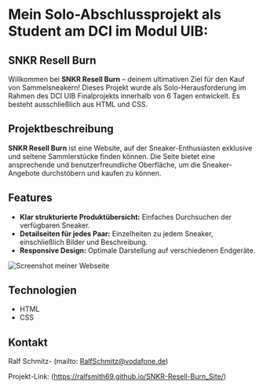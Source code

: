 # Mein Solo-Abschlussprojekt als Student am DCI im Modul UIB: 

## SNKR Resell Burn

Willkommen bei **SNKR Resell Burn** – deinem ultimativen Ziel für den Kauf von Sammelsneakern! Dieses Projekt wurde als Solo-Herausforderung im Rahmen des DCI UIB Finalprojekts innerhalb von 6 Tagen entwickelt. Es besteht ausschließlich aus HTML und CSS.

## Projektbeschreibung

**SNKR Resell Burn** ist eine Website, auf der Sneaker-Enthusiasten exklusive und seltene Sammlerstücke finden können. Die Seite bietet eine ansprechende und benutzerfreundliche Oberfläche, um die Sneaker-Angebote durchstöbern und kaufen zu können.


## Features

- **Klar strukturierte Produktübersicht:** Einfaches Durchsuchen der verfügbaren Sneaker.
- **Detailseiten für jedes Paar:** Einzelheiten zu jedem Sneaker, einschließlich Bilder und Beschreibung.
- **Responsive Design:** Optimale Darstellung auf verschiedenen Endgeräte.
  
![Screenshot meiner Webseite](assets/screenshot.png)


## Technologien

- HTML
- CSS


## Kontakt

Ralf Schmitz- (mailto: RalfSchmitz@vodafone.de)

Projekt-Link: (https://ralfsmith69.github.io/SNKR-Resell-Burn_Site/)
